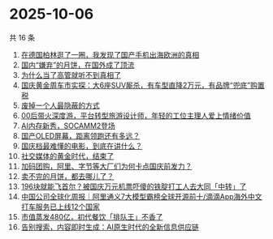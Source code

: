 # 2025-10-06

共 16 条

<!-- BEGIN 36KR -->
<!-- 最后更新时间 2025-10-06 22:25:52 +0800 -->
1. [在德国柏林逛了一圈，我发现了国产手机出海欧洲的真相](https://36kr.com/p/3495782083827845)
1. [国内“嫌弃”的月饼，在国外成了顶流](https://36kr.com/p/3495776858217353)
1. [为什么当了高管就听不到真相了](https://36kr.com/p/3460932511520391)
1. [国庆黄金周车市实探：大6座SUV厮杀，有车型直降2万元，有品牌“兜底”购置税](https://36kr.com/p/3496051500801157)
1. [废掉一个人最隐蔽的方式](https://36kr.com/p/3496010684373893)
1. [00后带火深度游，平台转型旅游设计师，年轻的工位主理人爱上情绪价值](https://36kr.com/p/3496051603151747)
1. [AI内存新秀，SOCAMM2登场](https://36kr.com/p/3495776917642113)
1. [国产OLED屏幕，距离领跑还有多远？](https://36kr.com/p/3496253590330501)
1. [国庆档最难懂的电影，到底在讲什么？](https://36kr.com/p/3496955073141637)
1. [社交媒体的黄金时代，结束了](https://36kr.com/p/3497190557129603)
1. [加码团购，阿里、字节等大厂们为何卡点国庆前发力？](https://36kr.com/p/3495996676364417)
1. [卖不完的月饼，都去哪儿了？](https://36kr.com/p/3497072039254913)
1. [196块就能飞首尔？被国庆万元机票吓傻的铁腚打工人去大同「中转」了](https://36kr.com/p/3497217194072966)
1. [中国公司全球化周报｜阿里通义7大模型霸榜全球开源前十/滴滴App海外中文打车服务已上线12个国家](https://36kr.com/p/3496308402560132)
1. [市值蒸发480亿，初代餐饮「排队王」不香了](https://36kr.com/p/3495540111432841)
1. [告别搜索，内容即时生成：AI原生时代的全新信息供应链](https://36kr.com/p/3459631774193025)
<!-- END 36KR -->